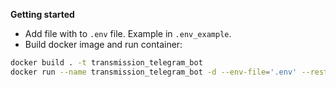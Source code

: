 **Getting started**
- Add file with to `.env` file. Example in `.env_example`.
- Build docker image and run container:
```bash
docker build . -t transmission_telegram_bot
docker run --name transmission_telegram_bot -d --env-file='.env' --restart=always transmission_telegram_bot
```